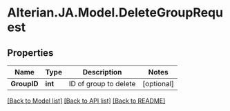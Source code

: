 # Alterian.JA.Model.DeleteGroupRequest

## Properties

Name | Type | Description | Notes
------------ | ------------- | ------------- | -------------
**GroupID** | **int** | ID of group to delete | [optional] 

[[Back to Model list]](../README.md#documentation-for-models) [[Back to API list]](../README.md#documentation-for-api-endpoints) [[Back to README]](../README.md)

